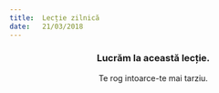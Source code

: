 ```yaml
---
title:  Lecție zilnică
date:   21/03/2018
---
```


### <center>Lucrăm la această lecție.</center>
<center>Te rog intoarce-te mai tarziu.</center>